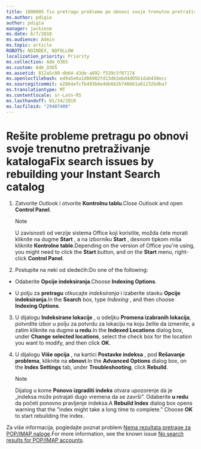 ```yaml
---
title: 1800005 fix pretragu problema po obnovi svoje trenutno pretraživanje kataloga
ms.author: pdigia
author: pdigia
manager: jackiesm
ms.date: 6/7/2018
ms.audience: Admin
ms.topic: article
ROBOTS: NOINDEX, NOFOLLOW
localization_priority: Priority
ms.collection: Adm_O365
ms.custom: Adm_O365
ms.assetid: 812a5c80-db64-43de-a892-f539c5f87174
ms.openlocfilehash: ed9a5e6a1d86902fd13d63ebd4d05b1dab430ecc
ms.sourcegitcommit: e2864efcfb493b6e46b662b746661a61232bdba7
ms.translationtype: MT
ms.contentlocale: sr-Latn-RS
ms.lasthandoff: 01/24/2019
ms.locfileid: "29487400"
---
```

# <a name="fix-search-issues-by-rebuilding-your-instant-search-catalog"></a><span data-ttu-id="2b625-102">Rešite probleme pretragu po obnovi svoje trenutno pretraživanje kataloga</span><span class="sxs-lookup"><span data-stu-id="2b625-102">Fix search issues by rebuilding your Instant Search catalog</span></span>

1. <span data-ttu-id="2b625-103">Zatvorite Outlook i otvorite **Kontrolnu tablu**.</span><span class="sxs-lookup"><span data-stu-id="2b625-103">Close Outlook and open **Control Panel**.</span></span>
    
    > [!NOTE]
    > <span data-ttu-id="2b625-104">U zavisnosti od verzije sistema Office koji koristite, možda ćete morati kliknite na dugme **Start** , a na izborniku **Start** , desnom tipkom miša kliknite **Kontrolne table**.</span><span class="sxs-lookup"><span data-stu-id="2b625-104">Depending on the version of Office you're using, you might need to click the **Start** button, and on the **Start** menu, right-click **Control Panel**.</span></span> 
  
2. <span data-ttu-id="2b625-105">Postupite na neki od sledećih:</span><span class="sxs-lookup"><span data-stu-id="2b625-105">Do one of the following:</span></span>
    
  - <span data-ttu-id="2b625-106">Odaberite **Opcije indeksiranja**.</span><span class="sxs-lookup"><span data-stu-id="2b625-106">Choose **Indexing Options**.</span></span>
    
  - <span data-ttu-id="2b625-107">U polju za **pretragu** otkucajte *indeksiranja* i izaberite stavku **Opcije indeksiranja**.</span><span class="sxs-lookup"><span data-stu-id="2b625-107">In the **Search** box, type  *Indexing*  , and then choose **Indexing Options**.</span></span>
    
3. <span data-ttu-id="2b625-108">U dijalogu **Indeksirane lokacije** , u odeljku **Promena izabranih lokacija**, potvrdite izbor u polju za potvrdu za lokaciju na koju želite da izmenite, a zatim kliknite na dugme **u redu**.</span><span class="sxs-lookup"><span data-stu-id="2b625-108">In the **Indexed Locations** dialog box, under **Change selected locations**, select the check box for the location you want to modify, and then click **OK**.</span></span>
    
4. <span data-ttu-id="2b625-109">U dijalogu **Više opcija** , na kartici **Postavke indeksa** , pod **Rešavanje problema**, kliknite na **obnovi**.</span><span class="sxs-lookup"><span data-stu-id="2b625-109">In the **Advanced Options** dialog box, on the **Index Settings** tab, under **Troubleshooting**, click **Rebuild**.</span></span>
    
    > [!NOTE]
    > <span data-ttu-id="2b625-p101">Dijalog u kome **Ponovo izgraditi indeks** otvara upozorenje da je „indeksa može potrajati dugo vremena da se završi”. Odaberite **u redu** da početi ponovno pravljenje indeksa.</span><span class="sxs-lookup"><span data-stu-id="2b625-p101">A **Rebuild Index** dialog box opens warning that the "index might take a long time to complete." Choose **OK** to start rebuilding the index.</span></span> 
  
<span data-ttu-id="2b625-112">Za više informacija, pogledajte poznat problem [Nema rezultata pretrage za POP/IMAP naloge](https://support.office.com/article/51c9d2c7-a3db-4358-afdf-50d3a9e57039.aspx).</span><span class="sxs-lookup"><span data-stu-id="2b625-112">For more information, see the known issue [No search results for POP/IMAP accounts](https://support.office.com/article/51c9d2c7-a3db-4358-afdf-50d3a9e57039.aspx).</span></span>
  

